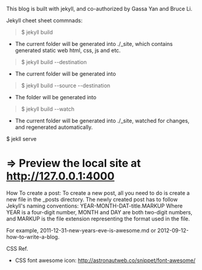 This blog is built with jekyll, and co-authorized by Gassa Yan and Bruce Li.

Jekyll cheet sheet commnads:

> $ jekyll build
- The current folder will be generated into ./_site, which contains generated static web html, css, js and etc.

> $ jekyll build --destination <destination>
- The current folder will be generated into <destination>

> $ jekyll build --source <source> --destination <destination>
- The <source> folder will be generated into <destination>

> $ jekyll build --watch
- The current folder will be generated into ./_site, watched for changes, and regenerated automatically.

$ jekll serve
# => Preview the local site at http://127.0.0.1:4000

How To create a post:
To create a new post, all you need to do is create a new file in the _posts
directory. The newly created post has to follow Jekyll's naming conventions:
YEAR-MONTH-DAT-title.MARKUP
Where YEAR is a four-digit number, MONTH and DAY are both two-digit numbers,
and MARKUP is the file extension representing the format used in the file.

For example, 2011-12-31-new-years-eve-is-awesome.md or
2012-09-12-how-to-write-a-blog.

CSS Ref.

* CSS font awesome icon: http://astronautweb.co/snippet/font-awesome/



